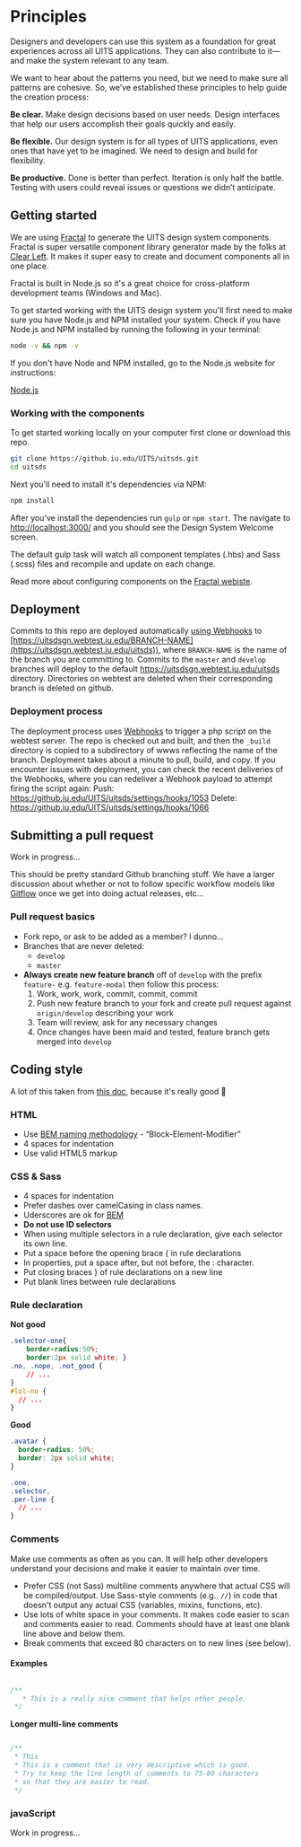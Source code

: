 # Principles
Designers and developers can use this system as a foundation for great experiences across all UITS applications. They can also contribute to it—and make the system relevant to any team.

We want to hear about the patterns you need, but we need to make sure all patterns are cohesive. So, we’ve established these principles to help guide the creation process:

**Be clear.**
Make design decisions based on user needs. Design interfaces that help our users accomplish their goals quickly and easily.

**Be flexible.**
Our design system is for all types of UITS applications, even ones that have yet to be imagined. We need to design and build for flexibility.

**Be productive.**
Done is better than perfect. Iteration is only half the battle. Testing with users could reveal issues or questions we didn’t anticipate.

## Getting started
We are using [Fractal](http://fractal.build/guide) to generate the UITS design system components. Fractal is super versatile component library generator made by the folks at [Clear Left](https://clearleft.com/). It makes it super easy to create and document components all in one place.

Fractal is built in Node.js so it's a great choice for cross-platform development teams (Windows and Mac).

To get started working with the UITS design system you'll first need to make sure you have Node.js and NPM installed your system. Check if you have Node.js and NPM installed by running the following in your terminal:

```sh
node -v && npm -v
```

If you don't have Node and NPM installed, go to the Node.js website for instructions:

[Node.js](https://nodejs.org/en/download/)

### Working with the components
To get started working locally on your computer first clone or download this repo.

```sh
git clone https://github.iu.edu/UITS/uitsds.git
cd uitsds
```

Next you'll need to install it's dependencies via NPM:

```sh
npm install
```

After you've install the dependencies run `gulp` or `npm start`. The navigate to [http://localhost:3000/](http://localhost:3000/) and you should see the Design System Welcome screen.

The default gulp task will watch all component templates (.hbs) and Sass (.scss) files and recompile and update on each change.

Read more about configuring components on the [Fractal webiste](http://fractal.build/guide/components).

## Deployment
Commits to this repo are deployed automatically [using Webhooks](https://github.iu.edu/UITS/uitsds/settings/hooks) to [https://uitsdsgn.webtest.iu.edu/BRANCH-NAME](https://uitsdsgn.webtest.iu.edu/uitsds)), where `BRANCH-NAME` is the name of the branch you are committing to. Commits to the `master` and `develop` branches will deploy to the default https://uitsdsgn.webtest.iu.edu/uitsds directory. Directories on webtest are deleted when their corresponding branch is deleted on github.

### Deployment process
The deployment process uses [Webhooks](https://github.iu.edu/UITS/uitsds/settings/hooks) to trigger a php script on the webtest server. The repo is checked out and built, and then the `_build` directory is copied to a subdirectory of wwws reflecting the name of the branch. Deployment takes about a minute to pull, build, and copy. If you encounter issues with deployment, you can check the recent deliveries of the Webhooks, where you can redeliver a Webhook payload to attempt firing the script again:
Push: https://github.iu.edu/UITS/uitsds/settings/hooks/1053
Delete: https://github.iu.edu/UITS/uitsds/settings/hooks/1066

## Submitting a pull request
Work in progress...

This should be pretty standard Github branching stuff. We have a larger discussion about whether or not to follow specific workflow models like [Gitflow](https://danielkummer.github.io/git-flow-cheatsheet/) once we get into doing actual releases, etc...

### Pull request basics

- Fork repo, or ask to be added as a member? I dunno...
- Branches that are never deleted:
	- `develop`
	- `master`
- **Always create new feature branch** off of `develop` with the prefix `feature-` e.g. `feature-modal` then follow this process:
	1. Work, work, work, commit, commit, commit
	2. Push new feature branch to your fork and create pull request against `origin/develop` describing your work
	3. Team will review, ask for any necessary changes
	4. Once changes have been maid and tested, feature branch gets merged into `develop`

## Coding style
A lot of this taken from [this doc](https://github.com/airbnb/css/blob/master/README.md), because it's really good :100:

### HTML
- Use [BEM naming methodology](https://css-tricks.com/bem-101/) - “Block-Element-Modifier”
- 4 spaces for indentation
- Use valid HTML5 markup

### CSS & Sass

- 4 spaces for indentation
- Prefer dashes over camelCasing in class names.
- Uderscores are ok for [BEM](https://csswizardry.com/2013/01/mindbemding-getting-your-head-round-bem-syntax/)
- **Do not use ID selectors**
- When using multiple selectors in a rule declaration, give each selector its own line.
- Put a space before the opening brace { in rule declarations
- In properties, put a space after, but not before, the : character.
- Put closing braces } of rule declarations on a new line
- Put blank lines between rule declarations

### Rule declaration

**Not good**

```css
.selector-one{
    border-radius:50%;
    border:2px solid white; }
.no, .nope, .not_good {
    // ...
}
#lol-no {
  // ...
}
```

**Good**

```css
.avatar {
  border-radius: 50%;
  border: 2px solid white;
}

.one,
.selector,
.per-line {
  // ...
}
```


### Comments
Make use comments as often as you can. It will help other developers understand your decisions and make it easier to maintain over time.

- Prefer CSS (not Sass) multiline comments anywhere that actual CSS will be compiled/output. Use Sass-style comments (e.g.. `//`) in code that doesn't output any actual CSS (variables, mixins, functions, etc).
- Use lots of white space in your comments. It makes code easier to scan and comments easier to read. Comments should have at least one blank line above and below them.
- Break comments that exceed 80 characters on to new lines (see below).

#### Examples

```css

/**
   * This is a really nice comment that helps other people.
 */

```

**Longer multi-line comments**
```css

/**
 * This
 * This is a comment that is very descriptive which is good.
 * Try to keep the line length of comments to 75-80 characters
 * so that they are easier to read.
 */

```

### javaScript
Work in progress...
